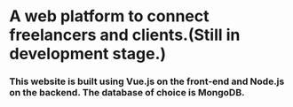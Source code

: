 # A web platform to connect freelancers and clients.(Still in development stage.)

### This website is built using Vue.js on the front-end and Node.js on the backend. The database of choice is MongoDB.

